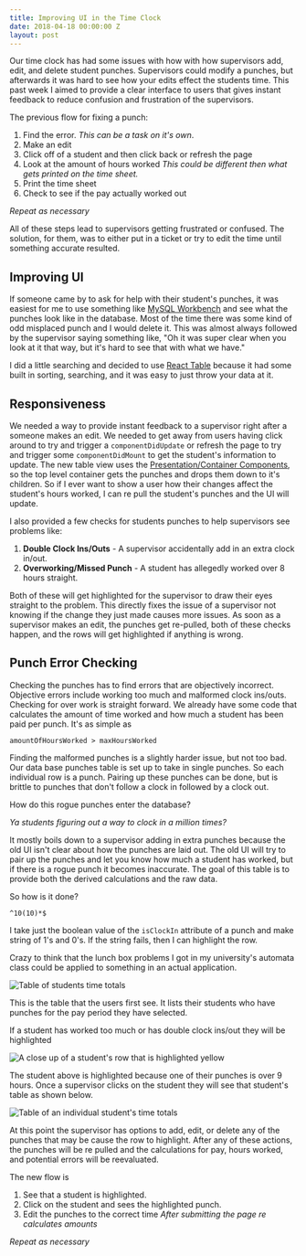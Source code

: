 ```yaml
---
title: Improving UI in the Time Clock
date: 2018-04-18 00:00:00 Z
layout: post
---
```


Our time clock has had some issues with how with how supervisors add, edit, and delete student punches. Supervisors could modify a punches, but afterwards it was hard to see how your edits effect the students time. This past week I aimed to provide a clear interface to users that gives instant feedback to reduce confusion and frustration of the supervisors.

The previous flow for fixing a punch:

1.  Find the error. _This can be a task on it's own_.
1.  Make an edit
1.  Click off of a student and then click back or refresh the page
1.  Look at the amount of hours worked _This could be different then what gets printed on the time sheet._
1.  Print the time sheet
1.  Check to see if the pay actually worked out

_Repeat as necessary_

All of these steps lead to supervisors getting frustrated or confused. The solution, for them, was to either put in a ticket or try to edit the time until something accurate resulted.

## Improving UI

If someone came by to ask for help with their student's punches, it was easiest for me to use something like [MySQL Workbench](https://www.mysql.com/products/workbench/) and see what the punches look like in the database. Most of the time there was some kind of odd misplaced punch and I would delete it. This was almost always followed by the supervisor saying something like, "Oh it was super clear when you look at it that way, but it's hard to see that with what we have."

I did a little searching and decided to use [React Table](https://github.com/react-tools/react-table) because it had some built in sorting, searching, and it was easy to just throw your data at it.

## Responsiveness

We needed a way to provide instant feedback to a supervisor right after a someone makes an edit. We needed to get away from users having click around to try and trigger a `componentDidUpdate` or refresh the page to try and trigger some `componentDidMount` to get the student's information to update. The new table view uses the [Presentation/Container Components](https://medium.com/@dan_abramov/smart-and-dumb-components-7ca2f9a7c7d0), so the top level container gets the punches and drops them down to it's children. So if I ever want to show a user how their changes affect the student's hours worked, I can re pull the student's punches and the UI will update.

I also provided a few checks for students punches to help supervisors see problems like:

1.  **Double Clock Ins/Outs** - A supervisor accidentally add in an extra clock in/out.
1.  **Overworking/Missed Punch** - A student has allegedly worked over 8 hours straight.

Both of these will get highlighted for the supervisor to draw their eyes straight to the problem. This directly fixes the issue of a supervisor not knowing if the change they just made causes more issues. As soon as a supervisor makes an edit, the punches get re-pulled, both of these checks happen, and the rows will get highlighted if anything is wrong.

## Punch Error Checking

Checking the punches has to find errors that are objectively incorrect. Objective errors include working too much and malformed clock ins/outs. Checking for over work is straight forward. We already have some code that calculates the amount of time worked and how much a student has been paid per punch. It's as simple as

`amountOfHoursWorked > maxHoursWorked`

Finding the malformed punches is a slightly harder issue, but not too bad. Our data base punches table is set up to take in single punches. So each individual row is a punch. Pairing up these punches can be done, but is brittle to punches that don't follow a clock in followed by a clock out.

How do this rogue punches enter the database?

_Ya students figuring out a way to clock in a million times?_

It mostly boils down to a supervisor adding in extra punches because the old UI isn't clear about how the punches are laid out. The old UI will try to pair up the punches and let you know how much a student has worked, but if there is a rogue punch it becomes inaccurate. The goal of this table is to provide both the derived calculations and the raw data.

So how is it done?

`^10(10)*$`

I take just the boolean value of the `isClockIn` attribute of a punch and make string of 1's and 0's. If the string fails, then I can highlight the row.

Crazy to think that the lunch box problems I got in my university's automata class could be applied to something in an actual application.

<img src="{{ site.baseurl }}/images/timeclock-table/studentsTable.webp" alt="Table of students time totals" />

This is the table that the users first see. It lists their students who have punches for the pay period they have selected.

If a student has worked too much or has double clock ins/out they will be highlighted

<img src="{{ site.baseurl }}/images/timeclock-table/studentTableWithHighlight.webp" alt="A close up of a student's row that is highlighted yellow" />

The student above is highlighted because one of their punches is over 9 hours. Once a supervisor clicks on the student they will see that student's table as shown below.

<img src="{{ site.baseurl }}/images/timeclock-table/individualTable.webp" alt="Table of an individual student's time totals" />

At this point the supervisor has options to add, edit, or delete any of the punches that may be cause the row to highlight. After any of these actions, the punches will be re pulled and the calculations for pay, hours worked, and potential errors will be reevaluated.

The new flow is

1.  See that a student is highlighted.
1.  Click on the student and sees the highlighted punch.
1.  Edit the punches to the correct time _After submitting the page re calculates amounts_

_Repeat as necessary_
